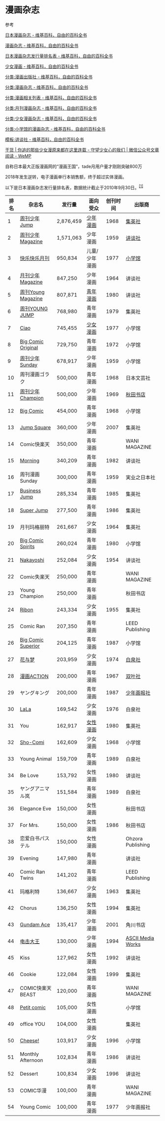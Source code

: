 # 漫画杂志

参考

[日本漫画杂志 - 维基百科，自由的百科全书](https://zh.wikipedia.org/zh-cn/%E6%97%A5%E6%9C%AC%E6%BC%AB%E7%95%AB%E9%9B%9C%E8%AA%8C)

[漫画杂志 - 维基百科，自由的百科全书](https://zh.wikipedia.org/zh-cn/%E6%BC%AB%E7%95%AB%E9%9B%9C%E8%AA%8C#%E6%97%A5%E6%96%87%E6%BC%AB%E7%95%AB%E9%9B%9C%E8%AA%8C%E5%88%97%E8%A1%A8)

[日本漫画杂志发行量排名表 - 维基百科，自由的百科全书](https://zh.wikipedia.org/zh-cn/%E6%97%A5%E6%9C%AC%E6%BC%AB%E7%94%BB%E6%9D%82%E5%BF%97%E5%8F%91%E8%A1%8C%E9%87%8F%E6%8E%92%E5%90%8D%E8%A1%A8)

[少女漫画 - 维基百科，自由的百科全书](https://zh.wikipedia.org/zh-cn/%E5%B0%91%E5%A5%B3%E6%BC%AB%E7%94%BB)

[分类:漫画出版社 - 维基百科，自由的百科全书](https://zh.wikipedia.org/zh-cn/Category:%E6%BC%AB%E7%95%AB%E5%87%BA%E7%89%88%E7%A4%BE)

[分类:漫画杂志 - 维基百科，自由的百科全书](https://zh.wikipedia.org/zh-cn/Category:%E6%BC%AB%E7%94%BB%E6%9D%82%E5%BF%97)

[分类:漫画相关列表 - 维基百科，自由的百科全书](https://zh.wikipedia.org/zh-cn/Category:%E6%BC%AB%E7%95%AB%E7%9B%B8%E9%97%9C%E5%88%97%E8%A1%A8)

[分类:月刊漫画杂志 - 维基百科，自由的百科全书](https://zh.wikipedia.org/zh-cn/Category:%E6%9C%88%E5%88%8A%E6%BC%AB%E7%95%AB%E9%9B%9C%E8%AA%8C)

[分类:少女漫画杂志 - 维基百科，自由的百科全书](https://zh.wikipedia.org/zh-cn/Category:%E5%B0%91%E5%A5%B3%E6%BC%AB%E7%95%AB%E9%9B%9C%E8%AA%8C)

[分类:小学馆的漫画杂志 - 维基百科，自由的百科全书](https://zh.wikipedia.org/zh-cn/Category:%E5%B0%8F%E5%AD%B8%E9%A4%A8%E7%9A%84%E6%BC%AB%E7%95%AB%E9%9B%9C%E8%AA%8C)

[模板:讲谈社 - 维基百科，自由的百科全书](https://zh.wikipedia.org/zh-cn/Template:%E8%AC%9B%E8%AB%87%E7%A4%BE)

[干货 | 你追的那些少女漫原来都在这里连载 - 守望少女心的我们 | 微信公众号文章阅读 - WeMP](https://wemp.app/posts/1809c80a-2a95-41cb-aeaa-18579347e0a5?utm_source=latest-posts)

自称日本最大正版漫画网的“漫画王国”，tade月用户量才刚刚突破800万

2018年发生逆转，电子漫画单行本销售额，终于超过实体漫画。

以下是日本漫画杂志发行量排名表，数据统计截止于2010年9月30日。<sup>[\[1\]](https://zh.wikipedia.org/zh-cn/%E6%97%A5%E6%9C%AC%E6%BC%AB%E7%94%BB%E6%9D%82%E5%BF%97%E5%8F%91%E8%A1%8C%E9%87%8F%E6%8E%92%E5%90%8D%E8%A1%A8#cite_note-1)</sup>

| 排名 |                                                          杂志名                                                          |   发行量   |                                         面向受众                                         | 创刊时间 |                                                出版商                                                 |
| ---- | ----------------------------------------------------------------------------------------------------------------------- | --------- | ---------------------------------------------------------------------------------------- | ------- | ---------------------------------------------------------------------------------------------------- |
| 1    | [周刊少年Jump](https://zh.wikipedia.org/wiki/%E9%80%B1%E5%88%8A%E5%B0%91%E5%B9%B4Jump "周刊少年Jump")                     | 2,876,459 | [少年漫画](https://zh.wikipedia.org/wiki/%E5%B0%91%E5%B9%B4%E6%BC%AB%E7%94%BB "少年漫画") | 1968     | [集英社](https://zh.wikipedia.org/wiki/%E9%9B%86%E8%8B%B1%E7%A4%BE "集英社")                           |
| 2    | [周刊少年Magazine](https://zh.wikipedia.org/wiki/%E9%80%B1%E5%88%8A%E5%B0%91%E5%B9%B4Magazine "周刊少年Magazine")         | 1,571,063 | 少年漫画                                                                                 | 1959     | [讲谈社](https://zh.wikipedia.org/wiki/%E8%AE%B2%E8%B0%88%E7%A4%BE "讲谈社")                          |
| 3    | [快乐快乐月刊](https://zh.wikipedia.org/wiki/%E5%BF%AB%E6%A8%82%E5%BF%AB%E6%A8%82%E6%9C%88%E5%88%8A "快乐快乐月刊")       | 950,834   | 儿童/少年漫画                                                                             | 1977     | [小学馆](https://zh.wikipedia.org/wiki/%E5%B0%8F%E5%AD%B8%E9%A4%A8 "小学馆")                          |
| 4    | [月刊少年Magazine](https://zh.wikipedia.org/wiki/%E6%9C%88%E5%88%8A%E5%B0%91%E5%B9%B4Magazine "月刊少年Magazine")         | 847,250   | 少年漫画                                                                                 | 1964     | 讲谈社                                                                                                |
| 5    | [周刊Young Magazine](https://zh.wikipedia.org/wiki/%E9%80%B1%E5%88%8AYoung_Magazine "周刊Young Magazine")                | 807,871   | [青年漫画](https://zh.wikipedia.org/wiki/%E9%9D%92%E5%B9%B4%E6%BC%AB%E7%94%BB "青年漫画") | 1980     | 讲谈社                                                                                                |
| 6    | [周刊YOUNG JUMP](https://zh.wikipedia.org/wiki/%E9%80%B1%E5%88%8AYOUNG_JUMP "周刊YOUNG JUMP")                            | 768,980   | 青年漫画                                                                                 | 1979     | 集英社                                                                                                |
| 7    | [Ciao](https://zh.wikipedia.org/wiki/Ciao "Ciao")                                                                       | 745,455   | [少女漫画](https://zh.wikipedia.org/wiki/%E5%B0%91%E5%A5%B3%E6%BC%AB%E7%94%BB "少女漫画") | 1977     | 小学馆                                                                                                |
| 8    | [Big Comic Original](https://zh.wikipedia.org/wiki/Big_Comic_Original "Big Comic Original")                             | 729,750   | 青年漫画                                                                                 | 1972     | 小学馆                                                                                                |
| 9    | [周刊少年Sunday](https://zh.wikipedia.org/wiki/%E9%80%B1%E5%88%8A%E5%B0%91%E5%B9%B4Sunday "周刊少年Sunday")               | 678,917   | 少年漫画                                                                                 | 1959     | 小学馆                                                                                                |
| 10   | 周刊漫画ゴラク                                                                                                           | 500,000   | 青年漫画                                                                                 | 1968     | 日本文芸社                                                                                            |
| 11   | [周刊少年Champion](https://zh.wikipedia.org/wiki/%E9%80%B1%E5%88%8A%E5%B0%91%E5%B9%B4Champion "周刊少年Champion")         | 500,000   | 少年漫画                                                                                 | 1969     | [秋田书店](https://zh.wikipedia.org/wiki/%E7%A7%8B%E7%94%B0%E6%9B%B8%E5%BA%97 "秋田书店")              |
| 12   | [Big Comic](https://zh.wikipedia.org/wiki/Big_Comic "Big Comic")                                                        | 454,000   | 青年漫画                                                                                 | 1968     | 小学馆                                                                                                |
| 13   | [Jump Square](https://zh.wikipedia.org/wiki/Jump_Square "Jump Square")                                                  | 360,000   | 少年漫画                                                                                 | 2007     | 集英社                                                                                                |
| 14   | Comic快楽天                                                                                                              | 350,000   | 青年漫画                                                                                 |         | WANI MAGAZINE                                                                                        |
| 15   | [Morning](https://zh.wikipedia.org/wiki/Morning_(%E6%BC%AB%E7%95%AB%E9%9B%9C%E8%AA%8C) "Morning (漫画杂志)")             | 340,209   | 青年漫画                                                                                 | 1982     | 讲谈社                                                                                                |
| 16   | 周刊漫画Sunday                                                                                                           | 300,000   | 青年漫画                                                                                 | 1959     | 実业之日本社                                                                                          |
| 17   | [Business Jump](https://zh.wikipedia.org/wiki/Business_Jump "Business Jump")                                            | 285,334   | 青年漫画                                                                                 | 1985     | 集英社                                                                                                |
| 18   | [Super Jump](https://zh.wikipedia.org/wiki/Super_Jump "Super Jump")                                                     | 277,500   | 青年漫画                                                                                 | 1986     | 集英社                                                                                                |
| 19   | 月刊玛格丽特                                                                                                             | 261,667   | 少女漫画                                                                                 | 1964     | 集英社                                                                                                |
| 20   | [Big Comic Spirits](https://zh.wikipedia.org/wiki/Big_Comic_Spirits "Big Comic Spirits")                                | 260,024   | 青年漫画                                                                                 | 1980     | 小学馆                                                                                                |
| 21   | [Nakayoshi](https://zh.wikipedia.org/wiki/Nakayoshi "Nakayoshi")                                                        | 252,084   | 少女漫画                                                                                 | 1954     | 讲谈社                                                                                                |
| 22   | Comic失楽天                                                                                                              | 250,000   | 青年漫画                                                                                 |         | WANI MAGAZINE                                                                                        |
| 23   | Young Champion                                                                                                          | 250,000   | 青年漫画                                                                                 |         | 秋田书店                                                                                              |
| 24   | [Ribon](https://zh.wikipedia.org/wiki/Ribon "Ribon")                                                                    | 243,334   | 少女漫画                                                                                 | 1955     | 集英社                                                                                                |
| 25   | Comic Ran                                                                                                               | 207,350   | 青年漫画                                                                                 |         | LEED Publishing                                                                                      |
| 26   | [Big Comic Superior](https://zh.wikipedia.org/wiki/Big_Comic_Superior "Big Comic Superior")                             | 204,125   | 青年漫画                                                                                 | 1987     | 小学馆                                                                                                |
| 27   | [花与梦](https://zh.wikipedia.org/wiki/%E8%8A%B1%E8%88%87%E5%A4%A2 "花与梦")                                             | 203,959   | 少女漫画                                                                                 | 1974     | [白泉社](https://zh.wikipedia.org/wiki/%E7%99%BD%E6%B3%89%E7%A4%BE "白泉社")                          |
| 28   | [漫画ACTION](https://zh.wikipedia.org/wiki/%E6%BC%AB%E7%95%ABACTION "漫画ACTION")                                        | 200,000   | 青年漫画                                                                                 | 1967     | [双叶社](https://zh.wikipedia.org/wiki/%E9%9B%99%E8%91%89%E7%A4%BE "双叶社")                          |
| 29   | ヤングキング                                                                                                             | 200,000   | 青年漫画                                                                                 | 1987     | [少年画报社](https://zh.wikipedia.org/wiki/%E5%B0%91%E5%B9%B4%E7%95%AB%E5%A0%B1%E7%A4%BE "少年画报社") |
| 30   | [LaLa](https://zh.wikipedia.org/wiki/LaLa "LaLa")                                                                       | 169,542   | 少女漫画                                                                                 | 1976     | 白泉社                                                                                                |
| 31   | You                                                                                                                     | 162,917   | [女性漫画](https://zh.wikipedia.org/wiki/%E5%A5%B3%E6%80%A7%E6%BC%AB%E7%94%BB "女性漫画") | 1980     | 集英社                                                                                                |
| 32   | [Sho-Comi](https://zh.wikipedia.org/wiki/Sho-Comi "Sho-Comi")                                                           | 162,609   | 少女漫画                                                                                 | 1968     | 小学馆                                                                                                |
| 33   | Young Animal                                                                                                            | 159,709   | 青年漫画                                                                                 | 1989     | 白泉社                                                                                                |
| 34   | Be Love                                                                                                                 | 153,792   | 女性漫画                                                                                 | 1980     | 讲谈社                                                                                                |
| 35   | ヤングアニマル岚                                                                                                          | 151,584   | 青年漫画                                                                                 | 1989     | 白泉社                                                                                                |
| 36   | Elegance Eve                                                                                                            | 150,000   | 女性漫画                                                                                 |         | 秋田书店                                                                                              |
| 37   | For Mrs.                                                                                                                | 150,000   | 女性漫画                                                                                 | 1986     | 秋田书店                                                                                              |
| 38   | 恋爱白书パステル                                                                                                          | 150,000   | 女性漫画                                                                                 |         | Ohzora Publishing                                                                                    |
| 39   | Evening                                                                                                                 | 147,980   | 青年漫画                                                                                 |         | 讲谈社                                                                                                |
| 40   | Comic Ran Twins                                                                                                         | 141,202   | 青年漫画                                                                                 |         | LEED Publishing                                                                                      |
| 41   | 玛格利特                                                                                                                 | 136,667   | 少女漫画                                                                                 | 1963     | 集英社                                                                                                |
| 42   | Chorus                                                                                                                  | 136,250   | 女性漫画                                                                                 | 1994     | 集英社                                                                                                |
| 43   | [Gundam Ace](https://zh.wikipedia.org/wiki/GUNDAM_ACE "高达 ACE")                                                        | 135,417   | 少年漫画                                                                                 | 2001     | 角川书店                                                                                              |
| 44   | [电击大王](https://zh.wikipedia.org/wiki/%E6%9C%88%E5%88%8AComic%E9%9B%BB%E6%93%8A%E5%A4%A7%E7%8E%8B "月刊Comic电击大王") | 130,000   | 少年漫画                                                                                 | 1994     | [ASCII Media Works](https://zh.wikipedia.org/wiki/ASCII_Media_Works "ASCII Media Works")             |
| 45   | Kiss                                                                                                                    | 127,962   | 女性漫画                                                                                 | 1992     | 讲谈社                                                                                                |
| 46   | Cookie                                                                                                                  | 122,084   | 女性漫画                                                                                 | 1999     | 集英社                                                                                                |
| 47   | COMIC快楽天BEAST                                                                                                         | 120,000   | 青年漫画                                                                                 |         | WANI MAGAZINE                                                                                        |
| 48   | [Petit comic](https://zh.wikipedia.org/wiki/Petit_comic "Petit comic")                                                  | 105,000   | 女性漫画                                                                                 |         | 小学馆                                                                                                |
| 49   | office YOU                                                                                                              | 104,000   | 女性漫画                                                                                 |         | 集英社                                                                                                |
| 50   | [Cheese!](https://zh.wikipedia.org/wiki/Cheese! "Cheese!")                                                              | 103,917   | 少女漫画                                                                                 | 1996     | 小学馆                                                                                                |
| 51   | Monthly Afternoon                                                                                                       | 102,834   | 青年漫画                                                                                 | 1986     | 讲谈社                                                                                                |
| 52   | Dessert                                                                                                                 | 100,834   | 少女漫画                                                                                 | 1996     | 讲谈社                                                                                                |
| 53   | COMIC华漫                                                                                                                | 100,000   | 青年漫画                                                                                 |         | WANI MAGAZINE                                                                                        |
| 54   | Young Comic                                                                                                             | 100,000   | 青年漫画                                                                                 | 1977     | 少年画报社                                                                                            |